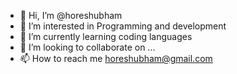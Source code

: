 - 👋 Hi, I’m @horeshubham
- 👀 I’m interested in Programming and development
- 🌱 I’m currently learning coding languages
- 💞️ I’m looking to collaborate on ...
- 📫 How to reach me  horeshubham@gmail.com

<!---
horeshubham/horeshubham is a ✨ special ✨ repository because its `README.md` (this file) appears on your GitHub profile.
You can click the Preview link to take a look at your changes.
--->
